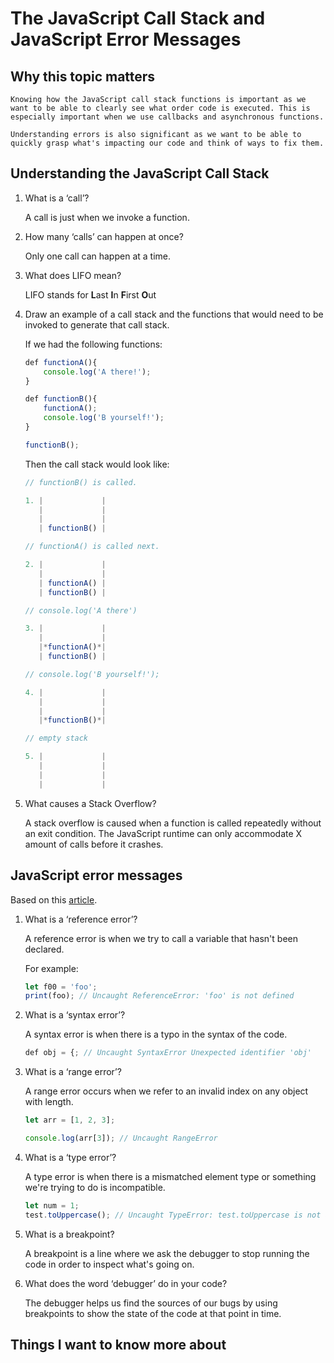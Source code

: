# The JavaScript Call Stack and JavaScript Error Messages

## Why this topic matters

    Knowing how the JavaScript call stack functions is important as we want to be able to clearly see what order code is executed. This is especially important when we use callbacks and asynchronous functions.

    Understanding errors is also significant as we want to be able to quickly grasp what's impacting our code and think of ways to fix them. 

## Understanding the JavaScript Call Stack

1. What is a ‘call’?

    A call is just when we invoke a function.

2. How many ‘calls’ can happen at once?

    Only one call can happen at a time.

3. What does LIFO mean?

    LIFO stands for **L**ast **I**n **F**irst **O**ut

4. Draw an example of a call stack and the functions that would need to be invoked to generate that call stack.

    If we had the following functions:

    ```javascript
   def functionA(){
        console.log('A there!');  
    }

    def functionB(){
        functionA();
        console.log('B yourself!');
    }

    functionB();
    ```

    Then the call stack would look like: 

    ```javascript
    // functionB() is called.

    1. |             |
       |             | 
       |             |
       | functionB() |
    
    // functionA() is called next.

    2. |             |
       |             | 
       | functionA() |
       | functionB() |

    // console.log('A there') 

    3. |             |
       |             | 
       |*functionA()*|
       | functionB() |

   // console.log('B yourself!');

    4. |             |
       |             | 
       |             |
       |*functionB()*| 

   // empty stack

    5. |             |
       |             | 
       |             |
       |             |  

    ```


5. What causes a Stack Overflow?

    A stack overflow is caused when a function is called repeatedly without an exit condition. The JavaScript runtime can only accommodate X amount of calls before it crashes.

## JavaScript error messages

Based on this [article](https://codeburst.io/javascript-error-messages-debugging-d23f84f0ae7c).

1. What is a ‘reference error’?

    A reference error is when we try to call a variable that hasn't been declared.

    For example:

    ```javascript
    let f00 = 'foo';
    print(foo); // Uncaught ReferenceError: 'foo' is not defined
    ```

2. What is a ‘syntax error’?

    A syntax error is when there is a typo in the syntax of the code.

    ```javascript
    def obj = {; // Uncaught SyntaxError Unexpected identifier 'obj'
    ```

3. What is a ‘range error’?

    A range error occurs when we refer to an invalid index on any object with length.

    ```javascript
    let arr = [1, 2, 3];

    console.log(arr[3]); // Uncaught RangeError
     ```

4. What is a ‘type error’?

    A type error is when there is a mismatched element type or something we're trying to do is incompatible.

    ```javascript
    let num = 1;
    test.toUppercase(); // Uncaught TypeError: test.toUppercase is not a function

    ```

5. What is a breakpoint?

    A breakpoint is a line where we ask the debugger to stop running the code in order to inspect what's going on.

6. What does the word ‘debugger’ do in your code?

    The debugger helps us find the sources of our bugs by using breakpoints to show the state of the code at that point in time.

## Things I want to know more about
